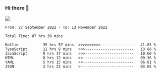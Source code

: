 ### Hi there 👋

<!--<a href="https://github.com/search?o=desc&q=author%3Abushiyi&s=committer-date&type=Commits">-->
<!--    <img align="center" height = "178" src="https://github-readme-stats.vercel.app/api?username=bushiyi&count_private=true&show_icons=true&theme=noctis_minimus&hide=contribs&include_all_commits=true" />-->
<!--</a>-->
<!--<a href="https://github.com/bushiyi?tab=repositories">-->
<!--    <img align="center" height = "178" src="https://github-readme-stats.vercel.app/api/top-langs/?username=bushiyi&count_private=true&theme=noctis_minimus" />-->
<!--</a>-->
 
<!-- [![Ashutosh's github activity graph](https://activity-graph.herokuapp.com/graph?username=bushiyi&theme=react&bg_color=1B2932&point=698B69&line=698B69)](https://github.com/ashutosh00710/github-readme-activity-graph)
 -->


![](https://raw.githubusercontent.com/bushiyi/bushiyi/master/assets/github-contribution-grid-snake.svg)

<!--START_SECTION:waka-->

```text
From: 27 September 2022 - To: 13 November 2022

Total Time: 87 hrs 38 mins

Kotlin           35 hrs 57 mins  >>>>>>>>>>---------------   41.03 %
TypeScript       12 hrs 9 mins   >>>----------------------   13.88 %
JavaScript       9 hrs 17 mins   >>>----------------------   10.60 %
HTML             8 hrs 12 mins   >>-----------------------   09.36 %
YAML             5 hrs 15 mins   >>-----------------------   06.01 %
JSON             3 hrs 22 mins   >------------------------   03.85 %
```

<!--END_SECTION:waka-->

